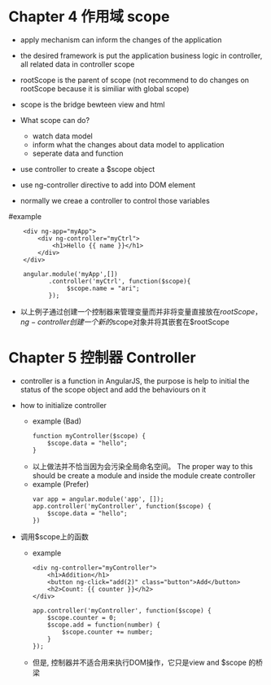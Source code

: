 # Chapter 4 作用域 scope
- apply mechanism can inform the changes of the application
- the desired framework is put the application business logic in controller, all related data in controller scope
- rootScope is the parent of scope (not recommend to do changes on rootScope because it is similiar with global scope)
- scope is the bridge bewteen view and html

- What scope can do?
    - watch data model 
    - inform what the changes about data model to application
    - seperate data and function

- use controller to create a $scope object
- use ng-controller directive to add into DOM element
- normally we creae a controller to control those variables 

#example
```
    <div ng-app="myApp">
        <div ng-controller="myCtrl">
            <h1>Hello {{ name }}</h1>
        </div>
    </div>

    angular.module('myApp',[])
           .controller('myCtrl', function($scope){
                $scope.name = "ari";
           });
```
- 以上例子通过创建一个控制器来管理变量而并非将变量直接放在$rootScope， ng-controller创建一个新的$scope对象并将其嵌套在$rootScope

# Chapter 5 控制器 Controller
- controller is a function in AngularJS, the purpose is help to initial the status of the scope object and add the behaviours on it

- how to initialize controller
    - example (Bad)
        ```
        function myController($scope) {
            $scope.data = "hello";
        }
        ```
    - 以上做法并不恰当因为会污染全局命名空间。 The proper way to this should be create a module and inside the module create controller
    - example (Prefer)
        ```
        var app = angular.module('app', []);
        app.controller('myController', function($scope) {
            $scope.data = "hello";
        })
        ```

- 调用$scope上的函数
    - example
        ```
        <div ng-controller="myController">
            <h1>Addition</h1>
            <button ng-click="add(2)" class="button">Add</button>
            <h2>Count: {{ counter }}</h2>
        </div>

        app.controller('myController', function($scope) {
            $scope.counter = 0;
            $scope.add = function(number) {
                $scope.counter += number;
            }
        });
        ```
    - 但是, 控制器并不适合用来执行DOM操作，它只是view and $scope 的桥梁
